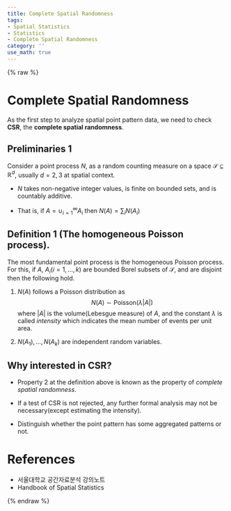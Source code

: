 ```yaml
---
title: Complete Spatial Randomness
tags:
- Spatial Statistics
- Statistics
- Complete Spatial Randomness
category: ''
use_math: true
---
```

{% raw %}
# Complete Spatial Randomness

As the first step to analyze spatial point pattern data, we need to
check **CSR**, the **complete spatial randomness**.

## Preliminaries 1
Consider a point process $N$, as a random counting measure on a space $\mathcal{S}\subseteq\mathbb{R}^d$, usually $d=2, 3$ at spatial context.

- $N$ takes non-negative integer values, is finite on bounded sets, and is countably additive.

- That is, if $A=\cup_{i=1}^\infty A_i$ then $N(A)=\sum_i N(A_i)$

## **Definition 1** (The homogeneous Poisson process).

The most fundamental point process is the homogeneous Poisson process.
For this, if $A$, $A_i(i=1,\ldots,k)$ are bounded Borel subsets of
$\mathcal{S}$, and are disjoint then the following hold.

1.  $N(A)$ follows a Poisson distribution as
    $$N(A) \sim \mathrm{Poisson}(\lambda|A|)$$ where $|A|$ is the volume(Lebesgue measure) of $A$, and the constant $\lambda$ is called *intensity* which indicates the mean number of events per unit area.

2.  $N(A_1),\ldots,N(A_k)$ are independent random variables.

## Why interested in CSR?

-   Property 2 at the definition above is known as the property of
    *complete spatial randomness*.

-   If a test of CSR is not rejected, any further formal analysis may
    not be necessary(except estimating the intensity).

-   Distinguish whether the point pattern has some aggregated patterns
    or not.

# References
- 서울대학교 공간자료분석 강의노트
- Handbook of Spatial Statistics

{% endraw %}